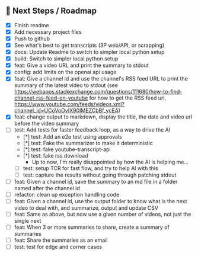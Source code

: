 ## 🔮 Next Steps / Roadmap

* [x] Finish readme
* [x] Add necessary project files
* [x] Push to github
* [x] See what's best to get transcripts (3P web/API, or scrapping)
* [x] docs: Update Readme to switch to simpler local python setup
* [x] build: Switch to simpler local python setup
* [x] feat: Give a video URL and print the summary to stdout
* [x] config: add limits on the openai api usage
* [x] feat: Give a channel id and use the channel's RSS feed URL to print the summary of the latest video to stdout (see https://webapps.stackexchange.com/questions/111680/how-to-find-channel-rss-feed-on-youtube for how to get the RSS feed url, https://www.youtube.com/feeds/videos.xml?channel_id=UCoVoOvIX90IMEZCbBf_ycEA)
* [x] feat: change output to markdown, display the title, the date and video url before the video summary
* [ ] test: Add tests for faster feedback loop, as a way to drive the AI
    * [*] test: Add an e2e test using approvals
    * [*] test: Fake the summarizer to make it deterministic
    * [*] test: fake youtube-transcript-api
    * [*] test: fake rss download
        * Up to now, I'm really disappointed by how the AI is helping me...
    * [ ] test: setup TCR for fast flow, and try to help AI with this
    * [ ] test: capture the results without going through patching stdout
* [ ] feat: Given a channel id, save the summary to an md file in a folder named after the channel id
* [ ] refactor: clean up exception handling code
* [ ] feat: Given a channel id, use the output folder to know what is the next video to deal with, and summarize, output and update CSV
* [ ] feat: Same as above, but now use a given number of videos, not just the single next
* [ ] feat: When 3 or more summaries to share, create a summary of summaries
* [ ] feat: Share the summaries as an email
* [ ] test: test for edge and corner cases
